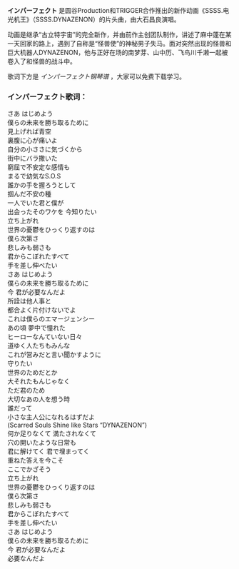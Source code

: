 

**インパーフェクト**
是圆谷Production和TRIGGER合作推出的新作动画《SSSS.电光机王》（SSSS.DYNAZENON）的片头曲，由大石昌良演唱。

动画是继承“古立特宇宙”的完全新作，并由前作主创团队制作，讲述了麻中蓬在某一天回家的路上，遇到了自称是“怪兽使”的神秘男子失马。面对突然出现的怪兽和巨大机器人DYNAZENON，他与正好在场的南梦芽、山中历、飞鸟川千濑一起被卷入了和怪兽的战斗中。

歌词下方是 _インパーフェクト钢琴谱_ ，大家可以免费下载学习。

### インパーフェクト歌词：

さあ はじめよう  
僕らの未来を勝ち取るために  
見上げれば青空  
裏腹に心が痛いよ  
自分の小ささに気づくから  
街中にバラ撒いた  
窮屈で不安定な感情も  
まるで幼気なS.O.S  
誰かの手を握ろうとして  
掴んだ不安の種  
一人でいた君と僕が  
出会ったそのワケを 今知りたい  
立ち上がれ  
世界の憂鬱をひっくり返すのは  
僕ら次第さ  
悲しみも弱さも  
君からこぼれたすべて  
手を差し伸べたい  
さあ はじめよう  
僕らの未来を勝ち取るために  
今 君が必要なんだよ  
所詮は他人事と  
都合よく片付けないでよ  
これは僕らのエマージェンシー  
あの頃 夢中で憧れた  
ヒーローなんていない日々  
道ゆく人たちもみんな  
これが営みだと言い聞かすように  
守りたい  
世界のためだとか  
大それたもんじゃなく  
ただ君のため  
大切なあの人を想う時  
誰だって  
小さな主人公になれるはずだよ  
(Scarred Souls Shine like Stars “DYNAZENON”)  
何か足りなくて 満たされなくて  
穴の開いたような日常も  
君に解けてく 君で埋まってく  
重ねた答えを今こそ  
ここでかざそう  
立ち上がれ  
世界の憂鬱をひっくり返すのは  
僕ら次第さ  
悲しみも弱さも  
君からこぼれたすべて  
手を差し伸べたい  
さあ はじめよう  
僕らの未来を勝ち取るために  
今 君が必要なんだよ  
必要なんだよ

